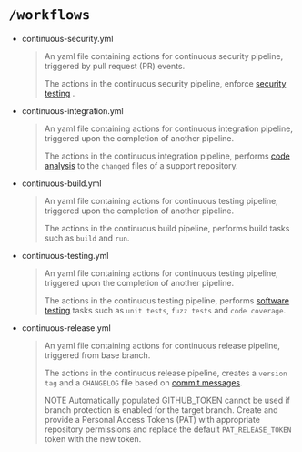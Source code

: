 # `/workflows`

- continuous-security.yml
  > An yaml file containing actions for continuous security pipeline, triggered by pull request (PR) events.
  >
  > The actions in the continuous security pipeline, enforce [security testing](https://sentenz.github.io/guide/internal/about/xops.html#4-devsecops) .

- continuous-integration.yml
  > An yaml file containing actions for continuous integration pipeline, triggered upon the completion of another pipeline.
  >
  > The actions in the continuous integration pipeline, performs [code analysis](https://sentenz.github.io/guide/internal/about/software-analysis.html) to the `changed` files of a support repository.

- continuous-build.yml
  > An yaml file containing actions for continuous testing pipeline, triggered upon the completion of another pipeline.
  >
  > The actions in the continuous build pipeline, performs build tasks such as `build` and `run`.

- continuous-testing.yml
  > An yaml file containing actions for continuous testing pipeline, triggered upon the completion of another pipeline.
  >
  > The actions in the continuous testing pipeline, performs [software testing](https://sentenz.github.io/guide/internal/about/software-testing.html) tasks such as `unit tests`, `fuzz tests` and `code coverage`.


- continuous-release.yml
  > An yaml file containing actions for continuous release pipeline, triggered from base branch.
  >
  > The actions in the continuous release pipeline, creates a `version tag` and a `CHANGELOG` file based on [commit messages](https://sentenz.github.io/guide/internal/guideline/commit-message-guide.html).
  >
  > NOTE Automatically populated GITHUB_TOKEN cannot be used if branch protection is enabled for the target branch. Create and provide a Personal Access Tokens (PAT) with appropriate repository permissions and replace the default `PAT_RELEASE_TOKEN` token with the new token.
